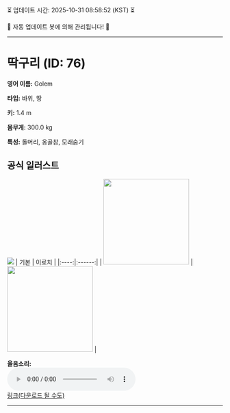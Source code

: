 
⏳ 업데이트 시간: 2025-10-31 08:58:52 (KST) ⏳

🤖 자동 업데이트 봇에 의해 관리됩니다! 🤖

---

# 딱구리 (ID: 76)
**영어 이름:** Golem

**타입:** 바위, 땅

**키:** 1.4 m

**몸무게:** 300.0 kg

**특성:** 돌머리, 옹골참, 모래숨기

## 공식 일러스트
![](https://raw.githubusercontent.com/PokeAPI/sprites/master/sprites/pokemon/other/official-artwork/76.png)
| 기본 | 이로치 |
|:----:|:------:|
| <img src="http://play.pokemonshowdown.com/sprites/ani/golem.gif" width="200"> | <img src="http://play.pokemonshowdown.com/sprites/ani-shiny/golem.gif" width="200"> |

**울음소리:**<br><audio controls src="https://raw.githubusercontent.com/PokeAPI/cries/main/cries/pokemon/latest/76.ogg"></audio><br> [링크(다운로드 될 수도)](https://raw.githubusercontent.com/PokeAPI/cries/main/cries/pokemon/latest/76.ogg)


---
